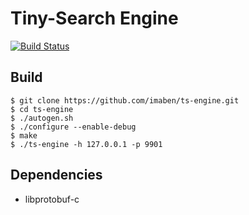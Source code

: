 # Tiny-Search Engine

[![Build Status](https://travis-ci.org/imaben/ts-engine.svg?branch=master)](https://travis-ci.org/imaben/ts-engine)

## Build

```
$ git clone https://github.com/imaben/ts-engine.git
$ cd ts-engine
$ ./autogen.sh
$ ./configure --enable-debug
$ make
$ ./ts-engine -h 127.0.0.1 -p 9901
```

 ## Dependencies
 
 - libprotobuf-c


